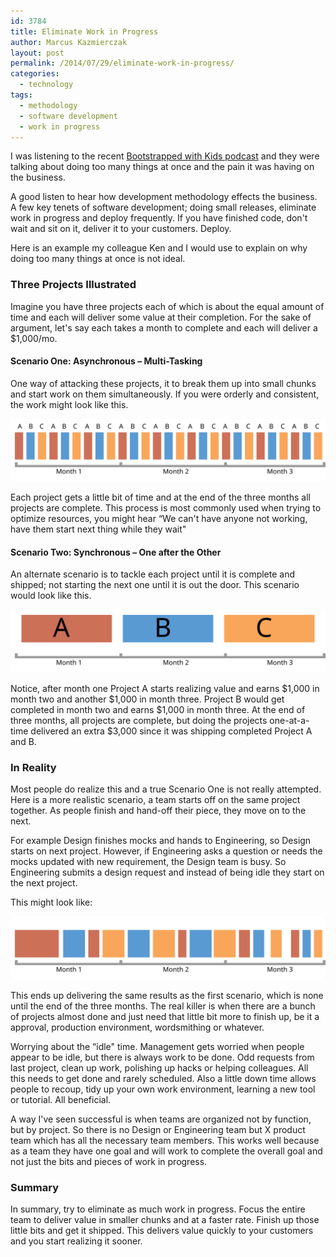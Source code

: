 ```yaml
---
id: 3784
title: Eliminate Work in Progress
author: Marcus Kazmierczak
layout: post
permalink: /2014/07/29/eliminate-work-in-progress/
categories:
  - technology
tags:
  - methodology
  - software development
  - work in progress
---
```

I was listening to the recent [Bootstrapped with Kids podcast][1] and they were talking about doing too many things at once and the pain it was having on the business.

A good listen to hear how development methodology effects the business. A few key tenets of software development; doing small releases, eliminate work in progress and deploy frequently. If you have finished code, don't wait and sit on it, deliver it to your customers. Deploy.

Here is an example my colleague Ken and I would use to explain on why doing too many things at once is not ideal.

### Three Projects Illustrated

Imagine you have three projects each of which is about the equal amount of time and each will deliver some value at their completion. For the sake of argument, let's say each takes a month to complete and each will deliver a $1,000/mo.

#### Scenario One: Asynchronous &#8211; Multi-Tasking

One way of attacking these projects, it to break them up into small chunks and start work on them simultaneously. If you were orderly and consistent, the work might look like this.

<img src="/images/work-in-progress-1.svg" style="width:575px" />

Each project gets a little bit of time and at the end of the three months all projects are complete. This process is most commonly used when trying to optimize resources, you might hear &#8220;We can't have anyone not working, have them start next thing while they wait"

#### Scenario Two: Synchronous &#8211; One after the Other

An alternate scenario is to tackle each project until it is complete and shipped; not starting the next one until it is out the door. This scenario would look like this.

<img src="/images/work-in-progress-2.svg" style="width:575px" />

Notice, after month one Project A starts realizing value and earns $1,000 in month two and another $1,000 in month three. Project B would get completed in month two and earns $1,000 in month three. At the end of three months, all projects are complete, but doing the projects one-at-a-time delivered an extra $3,000 since it was shipping completed Project A and B.

### In Reality

Most people do realize this and a true Scenario One is not really attempted. Here is a more realistic scenario, a team starts off on the same project together. As people finish and hand-off their piece, they move on to the next.

For example Design finishes mocks and hands to Engineering, so Design starts on next project. However, if Engineering asks a question or needs the mocks updated with new requirement, the Design team is busy. So Engineering submits a design request and instead of being idle they start on the next project.

This might look like:

<img src="/images/work-in-progress-3.svg" style="width:575px" />

This ends up delivering the same results as the first scenario, which is none until the end of the three months. The real killer is when there are a bunch of projects almost done and just need that little bit more to finish up, be it a approval, production environment, wordsmithing or whatever.

Worrying about the &#8220;idle" time. Management gets worried when people appear to be idle, but there is always work to be done. Odd requests from last project, clean up work, polishing up hacks or helping colleagues. All this needs to get done and rarely scheduled. Also a little down time allows people to recoup, tidy up your own work environment, learning a new tool or tutorial. All beneficial.

A way I've seen successful is when teams are organized not by function, but by project. So there is no Design or Engineering team but X product team which has all the necessary team members. This works well because as a team they have one goal and will work to complete the overall goal and not just the bits and pieces of work in progress.

### Summary

In summary, try to eliminate as much work in progress. Focus the entire team to deliver value in smaller chunks and at a faster rate. Finish up those little bits and get it shipped. This delivers value quickly to your customers and you start realizing it sooner.

 [1]: http://www.bootstrappedwithkids.com/take-smaller-bites/
